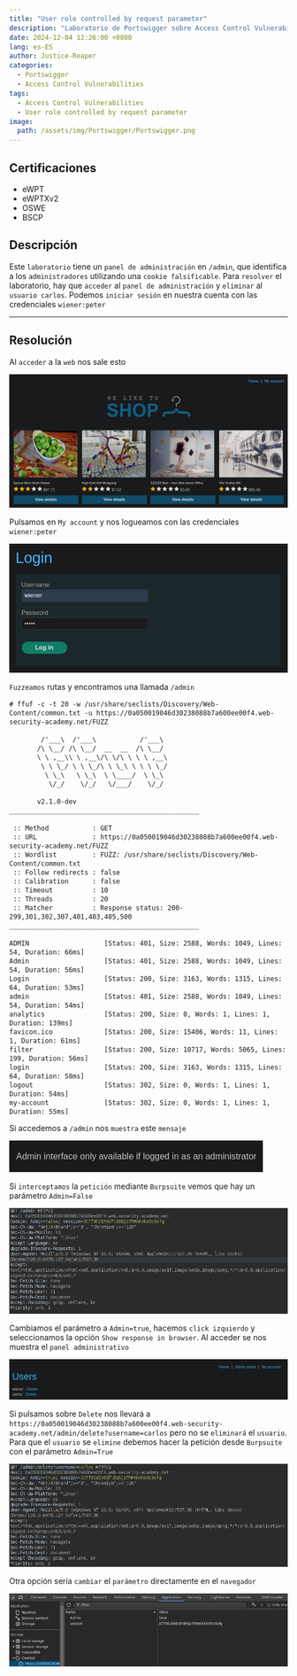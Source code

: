 ```yaml
---
title: "User role controlled by request parameter"
description: "Laboratorio de Portswigger sobre Access Control Vulnerabilities"
date: 2024-12-04 12:26:00 +0800
lang: es-ES
author: Justice-Reaper
categories:
  - Portswigger
  - Access Control Vulnerabilities
tags:
  - Access Control Vulnerabilities
  - User role controlled by request parameter
image:
  path: /assets/img/Portswigger/Portswigger.png
---
```


## Certificaciones

- eWPT
- eWPTXv2
- OSWE
- BSCP
  
## Descripción

Este `laboratorio` tiene un `panel de administración` en `/admin`, que identifica a los `administradores` utilizando una `cookie falsificable`. Para `resolver` el laboratorio, hay que `acceder` al `panel de administración` y `eliminar` al `usuario carlos`. Podemos `iniciar sesión` en nuestra cuenta con las credenciales `wiener:peter`

---

## Resolución

Al `acceder` a la `web` nos sale esto

![](/assets/img/Access-Control-Lab-3/image_1.png)

Pulsamos en `My account` y nos logueamos con las credenciales `wiener:peter`

![](/assets/img/Access-Control-Lab-3/image_2.png)

`Fuzzeamos` rutas y encontramos una llamada `/admin`

```
# ffuf -c -t 20 -w /usr/share/seclists/Discovery/Web-Content/common.txt -u https://0a050019046d30238088b7a600ee00f4.web-security-academy.net/FUZZ  

        /'___\  /'___\           /'___\       
       /\ \__/ /\ \__/  __  __  /\ \__/       
       \ \ ,__\\ \ ,__\/\ \/\ \ \ \ ,__\      
        \ \ \_/ \ \ \_/\ \ \_\ \ \ \ \_/      
         \ \_\   \ \_\  \ \____/  \ \_\       
          \/_/    \/_/   \/___/    \/_/       

       v2.1.0-dev
________________________________________________

 :: Method           : GET
 :: URL              : https://0a050019046d30238088b7a600ee00f4.web-security-academy.net/FUZZ
 :: Wordlist         : FUZZ: /usr/share/seclists/Discovery/Web-Content/common.txt
 :: Follow redirects : false
 :: Calibration      : false
 :: Timeout          : 10
 :: Threads          : 20
 :: Matcher          : Response status: 200-299,301,302,307,401,403,405,500
________________________________________________

ADMIN                   [Status: 401, Size: 2588, Words: 1049, Lines: 54, Duration: 66ms]
Admin                   [Status: 401, Size: 2588, Words: 1049, Lines: 54, Duration: 56ms]
Login                   [Status: 200, Size: 3163, Words: 1315, Lines: 64, Duration: 53ms]
admin                   [Status: 401, Size: 2588, Words: 1049, Lines: 54, Duration: 54ms]
analytics               [Status: 200, Size: 0, Words: 1, Lines: 1, Duration: 139ms]
favicon.ico             [Status: 200, Size: 15406, Words: 11, Lines: 1, Duration: 61ms]
filter                  [Status: 200, Size: 10717, Words: 5065, Lines: 199, Duration: 56ms]
login                   [Status: 200, Size: 3163, Words: 1315, Lines: 64, Duration: 58ms]
logout                  [Status: 302, Size: 0, Words: 1, Lines: 1, Duration: 54ms]
my-account              [Status: 302, Size: 0, Words: 1, Lines: 1, Duration: 55ms]
```

Si accedemos a `/admin` nos `muestra` este `mensaje`

![](/assets/img/Access-Control-Lab-3/image_3.png)

Si `interceptamos` la `petición` mediante `Burpsuite` vemos que hay un parámetro `Admin=False`

![](/assets/img/Access-Control-Lab-3/image_4.png)

Cambiamos el parámetro a `Admin=true`, hacemos `click izquierdo` y seleccionamos la opción `Show response in browser`. Al acceder se nos muestra el `panel administrativo`

![](/assets/img/Access-Control-Lab-3/image_5.png)

Si pulsamos sobre `Delete` nos llevará a `https://0a050019046d30238088b7a600ee00f4.web-security-academy.net/admin/delete?username=carlos` pero no se `eliminará` el `usuario`. Para que el `usuario` se `elimine` debemos hacer la petición desde `Burpsuite` con el parámetro `Admin=True`

![](/assets/img/Access-Control-Lab-3/image_6.png)

Otra opción sería `cambiar` el `parámetro` directamente en el `navegador`

![](/assets/img/Access-Control-Lab-3/image_7.png)
